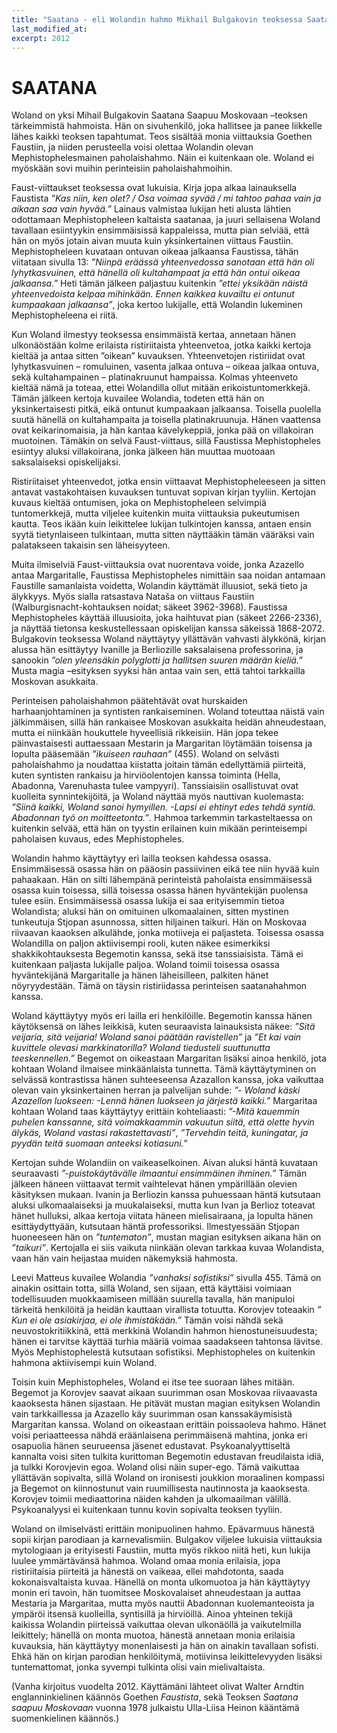 ```yaml
---
title: "Saatana - eli Wolandin hahmo Mikhail Bulgakovin teoksessa Saatana Saapuu Moskovaan"
last_modified_at:
excerpt: 2012
---  
```



# SAATANA


Woland on yksi Mihail Bulgakovin Saatana Saapuu Moskovaan –teoksen tärkeimmistä hahmoista. Hän on sivuhenkilö, joka hallitsee ja panee liikkelle lähes kaikki teoksen tapahtumat. Teos sisältää monia viittauksia Goethen Faustiin, ja niiden perusteella voisi olettaa Wolandin olevan  Mephistophelesmainen paholaishahmo. Näin ei kuitenkaan ole. Woland ei myöskään sovi muihin perinteisiin paholaishahmoihin.


Faust-viittaukset teoksessa ovat lukuisia. Kirja jopa alkaa lainauksella Faustista *”Kas niin, ken olet? / Osa voimaa syvää / mi tahtoo pahaa vain ja aikaan saa vain hyvää.”* Lainaus valmistaa lukijan heti alusta lähtien odottamaan Mephistopheleen kaltaista saatanaa, ja juuri sellaisena Woland tavallaan esiintyykin ensimmäisissä kappaleissa, mutta pian selviää, että hän on myös jotain aivan muuta kuin yksinkertainen viittaus Faustiin. Mephistopheleen kuvataan ontuvan oikeaa jalkaansa Faustissa, tähän viitataan sivulla 13: *”Niinpä eräässä yhteenvedossa sanotaan että hän oli lyhytkasvuinen, että hänellä oli kultahampaat ja että hän ontui oikeaa jalkaansa.”* Heti tämän jälkeen paljastuu kuitenkin *”ettei yksikään näistä yhteenvedoista kelpaa mihinkään. Ennen kaikkea kuvailtu ei ontunut kumpaakaan jalkaansa”*, joka kertoo lukijalle, että Wolandin lukeminen Mephistopheleena ei riitä.


Kun Woland ilmestyy teoksessa ensimmäistä kertaa, annetaan hänen ulkonäöstään kolme erilaista ristiriitaista yhteenvetoa, jotka kaikki kertoja kieltää ja antaa sitten ”oikean” kuvauksen. Yhteenvetojen ristiriidat ovat lyhytkasvuinen – romuluinen, vasenta jalkaa ontuva – oikeaa jalkaa ontuva, sekä kultahampainen – platinakruunut hampaissa. Kolmas yhteenveto kieltää nämä ja toteaa, ettei Wolandilla ollut mitään erikoistuntomerkkejä. Tämän jälkeen kertoja kuvailee Wolandia, todeten että hän on yksinkertaisesti pitkä, eikä ontunut kumpaakaan jalkaansa. Toisella puolella suutä hänellä on kultahampaita ja toisella platinakruunuja. Hänen vaattensa ovat keikarinomaisia, ja hän kantaa kävelykeppiä, jonka pää on villakoiran muotoinen. Tämäkin on selvä Faust-viittaus, sillä Faustissa Mephistopheles esiintyy aluksi villakoirana, jonka jälkeen hän muuttaa muotoaan saksalaiseksi opiskelijaksi.


Ristiriitaiset yhteenvedot, jotka ensin viittaavat Mephistopheleeseen ja sitten antavat vastakohtaisen kuvauksen tuntuvat sopivan kirjan tyyliin. Kertojan kuvaus kieltää ontumisen, joka on Mephistopheleen selvimpiä tuntomerkkejä, mutta viljelee kuitenkin muita viittauksia pukeutumisen kautta. Teos ikään kuin leikittelee lukijan tulkintojen kanssa, antaen ensin syytä tietynlaiseen tulkintaan, mutta sitten näyttääkin tämän vääräksi vain palatakseen takaisin sen läheisyyteen. 


Muita ilmiselviä Faust-viittauksia ovat nuorentava voide, jonka Azazello antaa Margaritalle, Faustissa Mephistopheles nimittäin saa noidan antamaan Faustille samanlaista voidetta, Wolandin käyttämät illuusiot, sekä tieto ja älykkyys. Myös sialla ratsastava Nataša on viittaus Faustiin (Walburgisnacht-kohtauksen noidat; säkeet 3962-3968). Faustissa Mephistopheles käyttää illuusioita, joka haihtuvat pian (säkeet 2266-2336), ja näyttää tietonsa keskustellessaan opiskelijan kanssa säkeissä 1868-2072. Bulgakovin teoksessa Woland näyttäytyy yllättävän vahvasti älykkönä, kirjan alussa hän esittäytyy Ivanille ja Berliozille saksalaisena professorina, ja sanookin *”olen yleensäkin polyglotti ja hallitsen suuren määrän kieliä.”* Musta magia –esityksen syyksi hän antaa vain sen, että tahtoi tarkkailla Moskovan asukkaita.


Perinteisen paholaishahmon päätehtävät ovat hurskaiden harhaanjohtaminen ja syntisten rankaiseminen.  Woland toteuttaa näistä vain jälkimmäisen, sillä hän rankaisee Moskovan asukkaita heidän ahneudestaan, mutta ei niinkään houkuttele hyveellisiä rikkeisiin. Hän jopa tekee päinvastaisesti auttaessaan Mestarin ja Margaritan löytämään toisensa ja lopulta pääsemään *”ikuiseen rauhaan”* (455). Woland on selvästi paholaishahmo ja noudattaa kiistatta joitain tämän edellyttämiä piirteitä, kuten syntisten rankaisu ja hirviöolentojen kanssa toiminta (Hella, Abadonna, Varenuhasta tulee vampyyri). Tanssiaisiin osallistuvat ovat kuolleita synnintekijöitä, ja Woland näyttää myös nauttivan kuolemasta: *”Siinä kaikki, Woland sanoi hymyillen. -Lapsi ei ehtinyt edes tehdä syntiä. Abadonnan työ on moitteetonta.”*.  Hahmoa tarkemmin tarkasteltaessa on kuitenkin selvää, että hän on tyystin erilainen kuin mikään perinteisempi paholaisen kuvaus, edes Mephistopheles.


Wolandin hahmo käyttäytyy eri lailla teoksen kahdessa osassa.  Ensimmäisessä osassa hän on pääosin passiivinen eikä tee niin hyvää kuin pahaakaan. Hän on silti lähempänä perinteistä paholaista ensimmäisessä osassa kuin toisessa, sillä toisessa osassa hänen hyväntekijän puolensa tulee esiin. Ensimmäisessä osassa lukija ei saa erityisemmin tietoa Wolandista; aluksi hän on omituinen ulkomaalainen, sitten mystinen tunkeutuja Stjopan asunnossa, sitten hiljainen taikuri. Hän on Moskovaa riivaavan kaaoksen alkulähde, jonka motiiveja ei paljasteta. Toisessa osassa Wolandilla on paljon aktiivisempi rooli, kuten näkee esimerkiksi shakkikohtauksesta Begemotin kanssa, sekä itse tanssiaisista. Tämä ei kuitenkaan paljasta lukijalle paljoa. Woland toimii toisessa osassa hyväntekijänä Margaritalle ja hänen läheisilleen, palkiten hänet nöyryydestään. Tämä on täysin ristiriidassa perinteisen saatanahahmon kanssa.


Woland käyttäytyy myös eri lailla eri henkilöille. Begemotin kanssa hänen käytöksensä on lähes leikkisä, kuten seuraavista lainauksista näkee:  *”Sitä veijaria, sitä veijaria! Woland sanoi päätään ravistellen”* ja *”Et kai vain kuvittele olevasi markkinatorilla? Woland tiedusteli suuttunutta teeskennellen.”* Begemot on oikeastaan Margaritan lisäksi ainoa henkilö, jota kohtaan Woland ilmaisee minkäänlaista tunnetta.  Tämä käyttäytyminen on selvässä kontrastissa hänen suhteeseensa Azazallon kanssa, joka vaikuttaa olevan vain yksinkertainen herran ja palvelijan suhde:  *”-  Woland käski Azazellon luokseen: -Lennä hänen luokseen ja järjestä kaikki.”* Margaritaa kohtaan Woland taas käyttäytyy erittäin kohteliaasti:   *”-Mitä kauemmin puhelen kanssanne, sitä voimakkaammin vakuutun siitä, että olette hyvin älykäs, Woland vastasi rakastettavasti”*, *”Tervehdin teitä, kuningatar, ja pyydän teitä suomaan anteeksi kotiasuni.”*


Kertojan suhde Wolandiin on vaikeaselkoinen.  Aivan aluksi häntä kuvataan seuraavasti *”-puistokäytävälle ilmaantui ensimmäinen ihminen.”* Tämän jälkeen häneen viittaavat termit vaihtelevat hänen ympärillään olevien käsityksen mukaan. Ivanin ja Berliozin kanssa puhuessaan häntä kutsutaan aluksi ulkomaalaiseksi ja muukalaiseksi, mutta kun Ivan ja Berlioz toteavat hänet hulluksi, alkaa kertoja viitata häneen mielisairaana, ja lopulta hänen esittäydyttyään, kutsutaan häntä professoriksi. Ilmestyessään Stjopan huoneeseen hän on *”tuntematon”*, mustan magian esityksen aikana hän on *”taikuri”*. Kertojalla ei siis vaikuta niinkään olevan tarkkaa kuvaa Wolandista, vaan hän vain heijastaa muiden näkemyksiä hahmosta. 


Leevi Matteus kuvailee Wolandia *”vanhaksi sofistiksi”* sivulla 455. Tämä on ainakin osittain totta, sillä Woland, sen sijaan, että käyttäisi voimiaan todellisuuden muokkaamiseen millään suurella tavalla, hän manipuloi tärkeitä henkilöitä ja heidän kauttaan virallista totuutta. Korovjev toteaakin *” Kun ei ole asiakirjaa, ei ole ihmistäkään.”* Tämän voisi nähdä sekä neuvostokritiikkinä, että merkkinä Wolandin hahmon hienostuneisuudesta; hänen ei tarvitse käyttää turhia määriä voimaa saadakseen tahtonsa lävitse.  Myös Mephistophelestä kutsutaan sofistiksi.  Mephistopheles on kuitenkin hahmona aktiivisempi kuin Woland.


Toisin kuin Mephistopheles, Woland ei itse tee suoraan lähes mitään. Begemot ja Korovjev saavat aikaan suurimman osan Moskovaa riivaavasta kaaoksesta hänen sijastaan. He pitävät mustan magian esityksen Wolandin vain tarkkaillessa ja Azazello käy suurimman osan kanssakäymisistä Margaritan kanssa. Woland on oikeastaan erittäin poissaoleva hahmo. Hänet voisi periaatteessa nähdä eräänlaisena perimmäisenä mahtina, jonka eri osapuolia hänen seurueensa jäsenet edustavat. Psykoanalyyttiseltä kannalta voisi siten tulkita kurittoman Begemotin edustavan freudilaista idiä, ja tulkki Korovjevin egoa. Woland olisi näin super-ego. Tämä vaikuttaa yllättävän sopivalta, sillä Woland on ironisesti joukkion moraalinen kompassi ja Begemot on kiinnostunut vain ruumillisesta nautinnosta ja kaaoksesta. Korovjev toimii mediaattorina näiden kahden ja ulkomaailman välillä. Psykoanalyysi ei kuitenkaan tunnu kovin sopivalta teoksen tyyliin.


Woland on ilmiselvästi erittäin monipuolinen hahmo. Epävarmuus hänestä sopii kirjan parodiaan ja karnevalismiin. Bulgakov viljelee lukuisia viittauksia mytologiaan ja erityisesti Faustiin, mutta myös rikkoo niitä heti, kun lukija luulee ymmärtävänsä hahmoa. 
Woland omaa monia erilaisia, jopa ristiriitaisia piirteitä ja hänestä on vaikeaa, ellei mahdotonta, saada kokonaisvaltaista kuvaa. Hänellä on monta ulkomuotoa ja hän käyttäytyy monin eri tavoin, hän tuomitsee Moskovalaiset ahneudestaan ja auttaa Mestaria ja Margaritaa, mutta myös nauttii Abadonnan kuolemanteoista ja ympäröi itsensä kuolleilla, syntisillä ja hirviöillä. Ainoa yhteinen tekijä kaikissa Wolandin piirteissä vaikuttaa olevan ulkonäöllä ja vaikutelmilla leikittely; hänellä on monta muotoa, hänestä annetaan monia erilaisia kuvauksia, hän käyttäytyy monenlaisesti ja hän on ainakin tavallaan sofisti. Ehkä hän on kirjan parodian henkilöitymä, motiivinsa leikittelevyyden lisäksi tuntemattomat, jonka syvempi tulkinta olisi vain mielivaltaista.

(Vanha kirjoitus vuodelta 2012. Käyttämäni lähteet olivat Walter Arndtin englanninkielinen käännös Goethen *Faustista*, sekä Teoksen *Saatana saapuu Moskovaan* vuonna 1978 julkaistu Ulla-Liisa Heinon kääntämä suomenkielinen käännös.)
